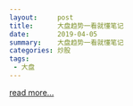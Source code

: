 ```yaml
---
layout:     post
title:      大盘趋势一看就懂笔记
date:       2019-04-05
summary:    大盘趋势一看就懂笔记
categories: 炒股
tags:
 - 大盘
---
```


<a target="_blank" href="https://github.com/3xp10it/books/blob/master/%E5%A4%A7%E7%9B%98%E8%B6%8B%E5%8A%BF%E4%B8%80%E7%9C%8B%E5%B0%B1%E6%87%82.pdf">read more...</a>
